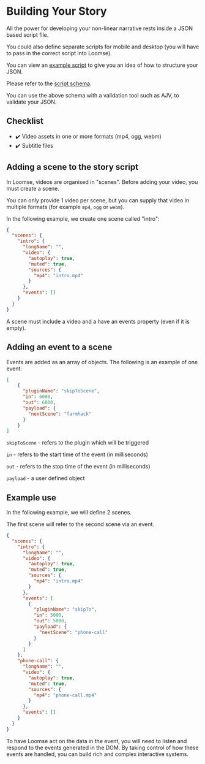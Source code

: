 # Building Your Story

All the power for developing your non-linear narrative rests inside a JSON based script file.  
  
You could also define separate scripts for mobile and desktop (you will have to pass in the correct script into Loomse).

You can view an [example script](loomse-story-example.json) to give you an idea of how to structure your JSON.

Please refer to the [script schema](schemas/loomse-story.json).  

You can use the above schema with a validation tool such as AJV, to validate your JSON.

## Checklist

- ✔️ Video assets in one or more formats (mp4, ogg, webm)
- ✔️ Subtitle files

## Adding a scene to the story script

In Loomse, videos are organised in "scenes". Before adding your video, you must create a scene.

You can only provide 1 video per scene, but you can supply that video in multiple formats (for example `mp4`, `ogg` or `webm`).

In the following example, we create one scene called "intro":

```json
{
  "scenes": {
    "intro": {
      "longName": "",
      "video": {
        "autoplay": true,
        "muted": true,
        "sources": {
          "mp4": "intro.mp4"
        }
      },
      "events": []
    }
  }
}
```

A scene must include a video and a have an events property (even if it is empty).

## Adding an event to a scene

Events are added as an array of objects. The following is an example of one event:

```json
[
    {
      "pluginName": "skipToScene",
      "in": 6000,
      "out": 6000,
      "payload": {
        "nextScene": "farmhack"
      }
    }
]
```

`skipToScene` - refers to the plugin which will be triggered

`in` - refers to the start time of the event (in milliseconds)

`out` - refers to the stop time of the event (in milliseconds)

`payload` - a user defined object

## Example use

In the following example, we will define 2 scenes.

The first scene will refer to the second scene via an event.

```json
{
  "scenes": {
    "intro": {
      "longName": "",
      "video": {
        "autoplay": true,
        "muted": true,
        "sources": {
          "mp4": "intro.mp4"
        }
      },
      "events": [
        {
          "pluginName": "skipTo",
          "in": 5000,
          "out": 5000,
          "payload": {
            "nextScene": "phone-call"
          }
        }
      ]
    },
    "phone-call": {
      "longName": "",
      "video": {
        "autoplay": true,
        "muted": true,
        "sources": {
          "mp4": "phone-call.mp4"
        }
      },
      "events": []
    }
  }
}
```

To have Loomse act on the data in the event, you will need to listen and respond to the events generated in the DOM. By taking control of how these events are handled, you can build rich and complex interactive systems.